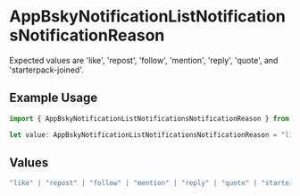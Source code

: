 # AppBskyNotificationListNotificationsNotificationReason

Expected values are 'like', 'repost', 'follow', 'mention', 'reply', 'quote', and 'starterpack-joined'.

## Example Usage

```typescript
import { AppBskyNotificationListNotificationsNotificationReason } from "bluesky/models/components";

let value: AppBskyNotificationListNotificationsNotificationReason = "like";
```

## Values

```typescript
"like" | "repost" | "follow" | "mention" | "reply" | "quote" | "starterpack-joined"
```
